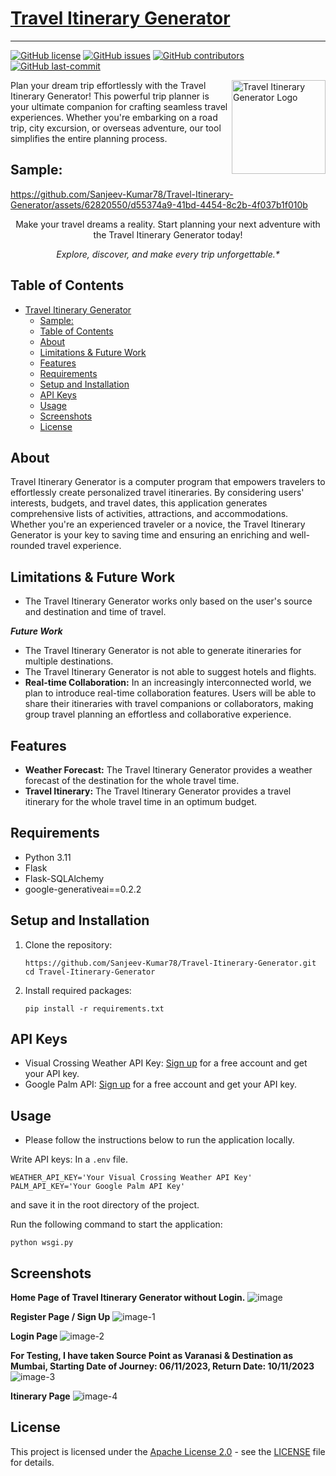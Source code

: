 # [Travel Itinerary Generator](https://sanjeev02.pythonanywhere.com)
***

[![GitHub license](https://img.shields.io/github/license/Sanjeev-Kumar78/Travel-Itinerary-Generator)](LICENSE)
[![GitHub issues](https://img.shields.io/github/issues/Sanjeev-Kumar78/Travel-Itinerary-Generator)]()
[![GitHub contributors](https://img.shields.io/github/contributors/Sanjeev-Kumar78/Travel-Itinerary-Generator)]()
[![GitHub last-commit](https://img.shields.io/github/last-commit/Sanjeev-Kumar78/Travel-Itinerary-Generator)]()


<img title="Travel-Itinerary-Generator" align='right' src="/static/logo.svg" alt="Travel Itinerary Generator Logo" width="150"/>

Plan your dream trip effortlessly with the Travel Itinerary Generator! This powerful trip planner is your ultimate companion for crafting seamless travel experiences. Whether you're embarking on a road trip, city excursion, or overseas adventure, our tool simplifies the entire planning process.

## Sample:
https://github.com/Sanjeev-Kumar78/Travel-Itinerary-Generator/assets/62820550/d55374a9-41bd-4454-8c2b-4f037b1f010b




<p align="center">
Make your travel dreams a reality. Start planning your next adventure with the Travel Itinerary Generator today!
</p>
<p align="center">
<i>Explore, discover, and make every trip unforgettable.*</i>
</p>

## Table of Contents

- [Travel Itinerary Generator](#travel-itinerary-generator)
  - [Sample:](#sample)
  - [Table of Contents](#table-of-contents)
  - [About](#about)
  - [Limitations \& Future Work](#limitations--future-work)
  - [Features](#features)
  - [Requirements](#requirements)
  - [Setup and Installation](#setup-and-installation)
  - [API Keys](#api-keys)
  - [Usage](#usage)
  - [Screenshots](#screenshots)
  - [License](#license)

## About

Travel Itinerary Generator is a computer program that empowers travelers to effortlessly create personalized travel itineraries. By considering users' interests, budgets, and travel dates, this application generates comprehensive lists of activities, attractions, and accommodations. Whether you're an experienced traveler or a novice, the Travel Itinerary Generator is your key to saving time and ensuring an enriching and well-rounded travel experience.

## Limitations & Future Work
- The Travel Itinerary Generator works only based on the user's source and destination and time of travel.

***Future Work***
- The Travel Itinerary Generator is not able to generate itineraries for multiple destinations.
- The Travel Itinerary Generator is not able to suggest hotels and flights.
- **Real-time Collaboration:** In an increasingly interconnected world, we plan to introduce real-time collaboration features. Users will be able to share their itineraries with travel companions or collaborators, making group travel planning an effortless and collaborative experience.

## Features

- **Weather Forecast:** The Travel Itinerary Generator provides a weather forecast of the destination for the whole travel time.
- **Travel Itinerary:** The Travel Itinerary Generator provides a travel itinerary for the whole travel time in an optimum budget.
## Requirements

- Python 3.11
- Flask
- Flask-SQLAlchemy
- google-generativeai==0.2.2

## Setup and Installation

1. Clone the repository:

   ```shell
   https://github.com/Sanjeev-Kumar78/Travel-Itinerary-Generator.git
   cd Travel-Itinerary-Generator
2. Install required packages:

   ```shell
   pip install -r requirements.txt
   ```

## API Keys
- Visual Crossing Weather API Key: [Sign up](https://www.visualcrossing.com/weather-api) for a free account and get your API key.
- Google Palm API: [Sign up](https://makersuite.google.com) for a free account and get your API key.

## Usage
- Please follow the instructions below to run the application locally.

Write API keys: In a `.env` file.
```shell
WEATHER_API_KEY='Your Visual Crossing Weather API Key'
PALM_API_KEY='Your Google Palm API Key'
```
and save it in the root directory of the project.

Run the following command to start the application:
```shell
python wsgi.py
```

## Screenshots

**Home Page of Travel Itinerary Generator without Login.**
![image](https://github.com/Sanjeev-Kumar78/Travel-Itinerary-Generator/assets/62820550/a5e0f1c9-b0c4-4c1b-ba50-1a0b6c2a56bf)


**Register Page / Sign Up**
![image-1](https://github.com/Sanjeev-Kumar78/Travel-Itinerary-Generator/assets/62820550/2c2f90ff-c81d-48e6-a64f-ed71a1485cc8)


**Login Page**
![image-2](https://github.com/Sanjeev-Kumar78/Travel-Itinerary-Generator/assets/62820550/7f50219b-546a-43d0-83bd-ca5d2262c261)


**For Testing, I have taken Source Point as Varanasi & Destination as Mumbai, Starting Date of Journey: 06/11/2023, Return Date: 10/11/2023**
![image-3](https://github.com/Sanjeev-Kumar78/Travel-Itinerary-Generator/assets/62820550/9b429e5a-722c-4d0c-ae39-b4e64440a34a)


**Itinerary Page**
![image-4](https://github.com/Sanjeev-Kumar78/Travel-Itinerary-Generator/assets/62820550/9f91a253-7ab8-4211-9b58-0a843cc66f0e)


## License

This project is licensed under the [Apache License 2.0](LICENSE) - see the [LICENSE](LICENSE) file for details.

